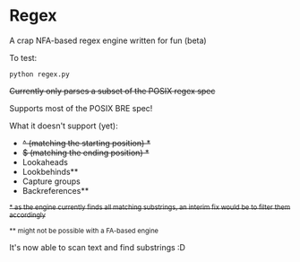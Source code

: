 # Regex

A crap NFA-based regex engine written for fun (beta)

To test:

```shell
python regex.py
```

~~Currently only parses a subset of the POSIX regex spec~~

Supports most of the POSIX BRE spec!

What it doesn't support (yet):

- ~~^ (matching the starting position) \*~~
- ~~$ (matching the ending position) \*~~
- Lookaheads
- Lookbehinds\*\*
- Capture groups
- Backreferences\*\*

~~<sub>\* as the engine currently finds all matching substrings, an interim fix would be to filter them accordingly<sub>~~

<sub>\*\* might not be possible with a FA-based engine<sub>

It's now able to scan text and find substrings :D
